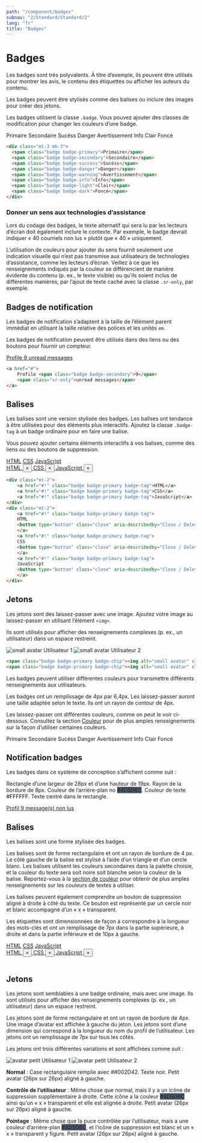 ```yaml
---
path: "/component/badges"
subnav: "2/Standard/Standard/2"
lang: "fr"
title: "Badges"
---
```


<helmet>
<title> Badges - Système de conception Aurora </title>
</helmet>

# Badges

Les badges sont très polyvalents. À titre d’exemple, ils peuvent être utilisés pour montrer les avis, le contenu des étiquettes ou afficher les auteurs du contenu.

Les badges peuvent être stylisés comme des balises ou inclure des images pour créer des jetons.


<documentationtabs remove="react">
      <doctabpanel type="html">
          

Les badges utilisent la classe `.badge`. Vous pouvez ajouter des classes de modification pour changer les couleurs d’une badge.

<div class="mt-3 mb-3">
  <span class="badge badge-primary">Primaire</span>
  <span class="badge badge-secondary">Secondaire</span>
  <span class="badge badge-success">Sucéss</span>
  <span class="badge badge-danger">Danger</span>
  <span class="badge badge-warning">Avertissement</span>
  <span class="badge badge-info">Info</span>
  <span class="badge badge-light">Clair</span>
  <span class="badge badge-dark">Foncé</span>
</div>

```html
<div class="mt-3 mb-3">
  <span class="badge badge-primary">Primaire</span>
  <span class="badge badge-secondary">Secondaire</span>
  <span class="badge badge-success">Sucéss</span>
  <span class="badge badge-danger">Danger</span>
  <span class="badge badge-warning">Avertissement</span>
  <span class="badge badge-info">Info</span>
  <span class="badge badge-light">Clair</span>
  <span class="badge badge-dark">Foncé</span>
</div>
```

### Donner un sens aux technologies d’assistance 

Lors du codage des badges, le texte alternatif qui sera lu par les lecteurs d’écran doit également inclure le contexte. Par exemple, le badge devrait indiquer « 40 courriels non lus » plutôt que « 40 » uniquement.

L’utilisation de couleurs pour ajouter du sens fournit seulement une indication visuelle qui n’est pas transmise aux utilisateurs de technologies d’assistance, comme les lecteurs d’écran. Veillez à ce que les renseignements indiqués par la couleur se différencient de manière évidente du contenu (p. ex., le texte visible) ou qu’ils soient inclus de différentes manières, par l’ajout de texte caché avec la classe `.sr-only`, par exemple. 


## Badges de notification

Les badges de notification s’adaptent à la taille de l’élément parent immédiat en utilisant la taille relative des polices et les unités `em`.

Les badges de notification peuvent être utilisés dans des liens ou des boutons pour fournir un compteur.

<div class="mt-3 mb-3">
  <a href="#">
    Profile <span class="badge badge-secondary">9</span>
    <span class="sr-only">unread messages</span>
  </a>
</div>

```html 
<a href="#">
    Profile <span class="badge badge-secondary">9</span>
    <span class="sr-only">unread messages</span>
</a>
```

## Balises

Les balises sont une version stylisée des badges. Les balises ont tendance à être utilisées pour des éléments plus interactifs. Ajoutez la classe `.badge-tag` à un badge ordinaire pour en faire une balise.

Vous pouvez ajouter certains éléments interactifs à vos balises, comme des liens ou des boutons de suppression.

<div class="mt-2">
    <a href="#!" class="badge badge-primary badge-tag">HTML</a>
    <a href="#!" class="badge badge-primary badge-tag">CSS</a>
    <a href="#!" class="badge badge-primary badge-tag">JavaScript</a>
</div>
<div class="mt-2">
    <a href="#!" class="badge badge-primary badge-tag">
    HTML
    <button type="button" class="close" aria-describedby="Close / Delete"><span aria-hidden="true">×</span></button>
    </a>
    <a href="#!" class="badge badge-primary badge-tag">
    CSS
    <button type="button" class="close" aria-describedby="Close / Delete"><span aria-hidden="true">×</span></button>
    </a>
    <a href="#!" class="badge badge-primary badge-tag">
    JavaScript
    <button type="button" class="close" aria-describedby="Close / Delete"><span aria-hidden="true">×</span></button>
    </a>
</div>

```html
<div class="mt-2">
    <a href="#!" class="badge badge-primary badge-tag">HTML</a>
    <a href="#!" class="badge badge-primary badge-tag">CSS</a>
    <a href="#!" class="badge badge-primary badge-tag">JavaScript</a>
</div>
<div class="mt-2">
    <a href="#!" class="badge badge-primary badge-tag">
    HTML
    <button type="button" class="close" aria-describedby="Close / Delete"><span aria-hidden="true">×</span></button>
    </a>
    <a href="#!" class="badge badge-primary badge-tag">
    CSS
    <button type="button" class="close" aria-describedby="Close / Delete"><span aria-hidden="true">×</span></button>
    </a>
    <a href="#!" class="badge badge-primary badge-tag">
    JavaScript
    <button type="button" class="close" aria-describedby="Close / Delete"><span aria-hidden="true">×</span></button>
    </a>
</div>
```

## Jetons

Les jetons sont des laissez-passer avec une image. Ajoutez votre image au laissez-passer en utilisant l’élément `<img>`.

Ils sont utilisés pour afficher des renseignements complexes (p. ex., un utilisateur) dans un espace restreint.

<span class="badge badge-primary badge-chip"><img alt="small avatar" class="avatar avatar-sm" src="https://bit.ly/2GLjkzx"> Utilisateur 1</span>
<span class="badge badge-primary badge-chip"><img alt="small avatar" class="avatar avatar-sm" src="https://bit.ly/2GLjkzx"> Utilisateur 2</span>

```html
<span class="badge badge-primary badge-chip"><img alt="small avatar" class="avatar avatar-sm" src="https://bit.ly/2GLjkzx"> Utilisateur 1</span>
<span class="badge badge-primary badge-chip"><img alt="small avatar" class="avatar avatar-sm" src="https://bit.ly/2GLjkzx"> Utilisateur 2</span>
```

</doctabpanel>
    <doctabpanel type="design">
    

Les badges peuvent utiliser différentes couleurs pour transmettre différents renseignements aux utilisateurs.

Les badges ont un remplissage de 4px par 6,4px. Les laissez-passer auront une taille adaptée selon le texte. Ils ont un rayon de contour de 4px.

Les laissez-passer ont différentes couleurs, comme on peut le voir ci-dessous. Consultez la section [Couleur](/component/colour) pour de plus amples renseignements sur la façon d’utiliser certaines couleurs.

<div class="mt-3 mb-3">
  <span class="badge badge-primary">Primaire</span>
  <span class="badge badge-secondary">Secondaire</span>
  <span class="badge badge-success">Sucéss</span>
  <span class="badge badge-danger">Danger</span>
  <span class="badge badge-warning">Avertissement</span>
  <span class="badge badge-info">Info</span>
  <span class="badge badge-light">Clair</span>
  <span class="badge badge-dark">Foncé</span>
</div>

## Notification badges
    
Les badges dans ce système de conception s’affichent comme suit :

Rectangle d’une largeur de 28px et d’une hauteur de 19px. Rayon de la bordure de 8px. Couleur de l’arrière-plan no <badge style="background-color: #4D5D6C">#4D5D6C</badge>. Couleur de texte <badge style="background-color: #FFFFFF; color:black">#FFFFFF</badge>. Texte centré dans le rectangle.

<div class="mt-3 mb-3">
  <a href="#">
    Profil <span class="badge badge-secondary">9</span>
    <span class="sr-only">message(s) non lus</span>
  </a>
</div>

## Balises

Les balises sont une forme stylisée des badges.

Les balises sont de forme rectangulaire et ont un rayon de bordure de 4 px. Le côté gauche de la balise est stylisé à l’aide d’un triangle et d’un cercle blanc. Les balises utilisent les couleurs secondaires dans la palette choisie, et la couleur du texte sera soit noire soit blanche selon la couleur de la balise. Reportez-vous à la [section de couleur](component/colour) pour obtenir de plus amples renseignements sur les couleurs de textes à utiliser.  

Les balises peuvent également comprendre un bouton de suppression aligné à droite à côté du texte. Ce bouton est représenté par un cercle noir et blanc accompagné d’un « x » transparent.

Les étiquettes sont dimensionnées de façon à correspondre à la longueur des mots-clés et ont un remplissage de 7px dans la partie supérieure, à droite et dans la partie inférieure et de 10px à gauche.

<div class="mt-2">
    <a href="#!" class="badge badge-primary badge-tag">HTML</a>
    <a href="#!" class="badge badge-primary badge-tag">CSS</a>
    <a href="#!" class="badge badge-primary badge-tag">JavaScript</a>
</div>
<div class="mt-2">
    <a href="#!" class="badge badge-primary badge-tag">
    HTML
    <button type="button" class="close" aria-describedby="Close / Delete"><span aria-hidden="true">×</span></button>
    </a>
    <a href="#!" class="badge badge-primary badge-tag">
    CSS
    <button type="button" class="close" aria-describedby="Close / Delete"><span aria-hidden="true">×</span></button>
    </a>
    <a href="#!" class="badge badge-primary badge-tag">
    JavaScript
    <button type="button" class="close" aria-describedby="Close / Delete"><span aria-hidden="true">×</span></button>
    </a>
</div>
<br>

## Jetons

Les jetons sont semblables à une badge ordinaire, mais avec une image. Ils sont utilisés pour afficher des renseignements complexes (p. ex., un utilisateur) dans un espace restreint.

Les jetons sont de forme rectangulaire et ont un rayon de bordure de 4px. Une image d’avatar est affichée à gauche du jeton. Les jetons sont d’une dimension qui correspond à la longueur du nom du profil de l’utilisateur. Les jetons ont un remplissage de 7px sur tous les côtés.

Les jetons ont trois différentes variations et sont affichées comme suit :

<span class="badge badge-primary badge-chip"><img alt="avatar petit" class="avatar avatar-sm" src="https://bit.ly/2GLjkzx"> Utilisateur 1</span>
<span class="badge badge-primary badge-chip"><img alt="avatar petit" class="avatar avatar-sm" src="https://bit.ly/2GLjkzx"> Utilisateur 2</span>

**Normal** : Case rectangulaire remplie avec <badge style="background-color: ##002D42">##002D42</badge>. Texte noir. Petit avatar (26px sur 26px) aligné à gauche.

**Contrôle de l’utilisateur** : Même chose que normal, mais il y a un icône de suppression supplémentaire à droite. Cette icône a la couleur <badge style="background-color: #4D5D6C">#4D5D6C</badge> ainsi qu’un « x » transparent et elle est alignée à droite. Petit avatar (26px sur 26px) aligné à gauche.

**Pointage** : Même chose que la puce contrôlée par l’utilisateur, mais a une couleur d’arrière-plan <badge style="background-color: #4D5D6C">#4D5D6C</badge>, et l’icône de suppression est blanc et un « x » transparent y figure. Petit avatar (26px sur 26px) aligné à gauche.

</doctabpanel>
    </documentationtabs>



